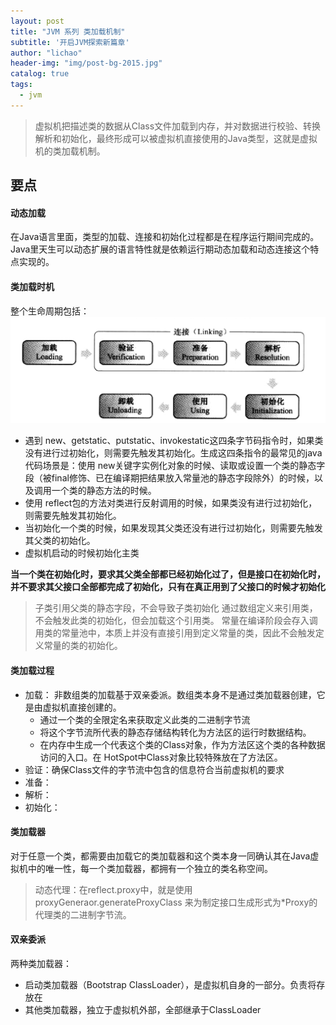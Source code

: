 ```yaml
---
layout: post
title: "JVM 系列 类加载机制"
subtitle: '开启JVM探索新篇章'
author: "lichao"
header-img: "img/post-bg-2015.jpg"
catalog: true
tags:
  - jvm
---
```


> 虚拟机把描述类的数据从Class文件加载到内存，并对数据进行校验、转换解析和初始化，最终形成可以被虚拟机直接使用的Java类型，这就是虚拟机的类加载机制。

## 要点
#### 动态加载
在Java语言里面，类型的加载、连接和初始化过程都是在程序运行期间完成的。Java里天生可以动态扩展的语言特性就是依赖运行期动态加载和动态连接这个特点实现的。

#### 类加载时机
整个生命周期包括：
![存储概览](/img/jvm/jvm1.png)
* 遇到 new、getstatic、putstatic、invokestatic这四条字节码指令时，如果类没有进行过初始化，则需要先触发其初始化。生成这四条指令的最常见的java代码场景是：使用 new关键字实例化对象的时候、读取或设置一个类的静态字段（被final修饰、已在编译期把结果放入常量池的静态字段除外）的时候，以及调用一个类的静态方法的时候。
* 使用 reflect包的方法对类进行反射调用的时候，如果类没有进行过初始化，则需要先触发其初始化。
* 当初始化一个类的时候，如果发现其父类还没有进行过初始化，则需要先触发其父类的初始化。
* 虚拟机启动的时候初始化主类

**当一个类在初始化时，要求其父类全部都已经初始化过了，但是接口在初始化时，并不要求其父接口全部都完成了初始化，只有在真正用到了父接口的时候才初始化**

> 子类引用父类的静态字段，不会导致子类初始化
> 通过数组定义来引用类，不会触发此类的初始化，但会加载这个引用类。
> 常量在编译阶段会存入调用类的常量池中，本质上并没有直接引用到定义常量的类，因此不会触发定义常量的类的初始化。

#### 类加载过程
* 加载： 非数组类的加载基于双亲委派。数组类本身不是通过类加载器创建，它是由虚拟机直接创建的。
    * 通过一个类的全限定名来获取定义此类的二进制字节流
    * 将这个字节流所代表的静态存储结构转化为方法区的运行时数据结构。
    * 在内存中生成一个代表这个类的Class对象，作为方法区这个类的各种数据访问的入口。在 HotSpot中Class对象比较特殊放在了方法区。
* 验证：确保Class文件的字节流中包含的信息符合当前虚拟机的要求
* 准备：
* 解析：
* 初始化：

#### 类加载器
对于任意一个类，都需要由加载它的类加载器和这个类本身一同确认其在Java虚拟机中的唯一性，每一个类加载器，都拥有一个独立的类名称空间。

> 动态代理：在reflect.proxy中，就是使用proxyGeneraor.generateProxyClass 来为制定接口生成形式为*Proxy的代理类的二进制字节流。

#### 双亲委派
两种类加载器：
* 启动类加载器（Bootstrap ClassLoader），是虚拟机自身的一部分。负责将存放在<JAVA>
* 其他类加载器，独立于虚拟机外部，全部继承于ClassLoader